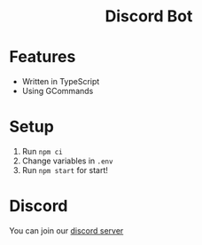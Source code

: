 <div align="center">

  # Discord Bot

</div>

# Features
- Written in TypeScript
- Using GCommands

# Setup
1. Run `npm ci`
2. Change variables in `.env`
3. Run `npm start` for start!

# Discord

You can join our [discord server](https://discord.gg/AjKJSBbGm2)